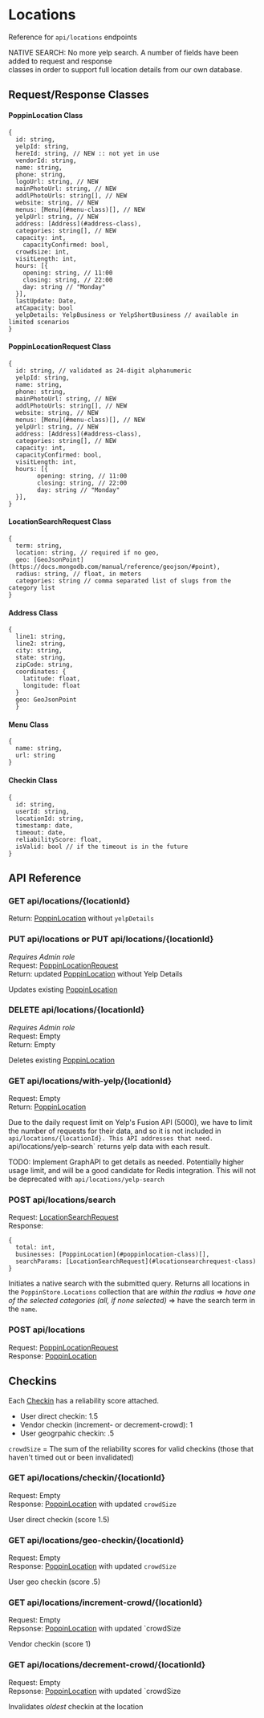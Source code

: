 ﻿# Locations
Reference for `api/locations` endpoints

NATIVE SEARCH: No more yelp search. A number of fields have been added to request and response  
classes in order to support full location details from our own database.

## Request/Response Classes

#### PoppinLocation Class
```
{
  id: string,
  yelpId: string,
  hereId: string, // NEW :: not yet in use
  vendorId: string,
  name: string,
  phone: string,
  logoUrl: string, // NEW
  mainPhotoUrl: string, // NEW
  addlPhotoUrls: string[], // NEW
  website: string, // NEW
  menus: [Menu](#menu-class)[], // NEW 
  yelpUrl: string, // NEW
  address: [Address](#address-class),
  categories: string[], // NEW
  capacity: int,
	capacityConfirmed: bool,
  crowdsize: int,
  visitLength: int,
  hours: [{
    opening: string, // 11:00
    closing: string, // 22:00
    day: string // "Monday"
  }],
  lastUpdate: Date,
  atCapacity: bool
  yelpDetails: YelpBusiness or YelpShortBusiness // available in limited scenarios
}
```

#### PoppinLocationRequest Class
```
{
  id: string, // validated as 24-digit alphanumeric
  yelpId: string,
  name: string,
  phone: string,
  mainPhotoUrl: string, // NEW
  addlPhotoUrls: string[], // NEW
  website: string, // NEW
  menus: [Menu](#menu-class)[], // NEW 
  yelpUrl: string, // NEW
  address: [Address](#address-class),
  categories: string[], // NEW
  capacity: int,
  capacityConfirmed: bool,
  visitLength: int,
  hours: [{
  		opening: string, // 11:00
  		closing: string, // 22:00
  		day: string // "Monday"
  }],
}
```

#### LocationSearchRequest Class
```
{
  term: string,
  location: string, // required if no geo,
  geo: [GeoJsonPoint](https://docs.mongodb.com/manual/reference/geojson/#point),
  radius: string, // float, in meters
  categories: string // comma separated list of slugs from the category list
}
```

#### Address Class
```
{
  line1: string,
  line2: string,
  city: string,
  state: string,
  zipCode: string,
  coordinates: {
    latitude: float,
    longitude: float
  }
  geo: GeoJsonPoint
  }
```

#### Menu Class
```
{
  name: string,
  url: string
}
```

#### Checkin Class
```
{
  id: string,
  userId: string,
  locationId: string,
  timestamp: date,
  timeout: date,
  reliabilityScore: float,
  isValid: bool // if the timeout is in the future
}
```

## API Reference

### GET api/locations/{locationId}
Return: [PoppinLocation](#poppinlocation-class) without `yelpDetails`

### PUT api/locations or PUT api/locations/{locationId}
*Requires Admin role*  
Request: [PoppinLocationRequest](#poppinlocationrequest-class)  
Return: updated [PoppinLocation](#poppinlocation-class) without Yelp Details

Updates existing [PoppinLocation](#poppinlocation-class)

### DELETE api/locations/{locationId}
*Requires Admin role*  
Request: Empty  
Return: Empty

Deletes existing [PoppinLocation](#poppinlocation-class)

### GET api/locations/with-yelp/{locationId}
Request: Empty  
Return: [PoppinLocation](#poppinlocation-class)

Due to the daily request limit on Yelp's Fusion API (5000), we have to limit the number of requests for their data,
and so it is not included in `api/locations/{locationId}. This API addresses that need.
`api/locations/yelp-search` returns yelp data with each result. 

TODO: Implement GraphAPI to get details as needed. Potentially higher usage limit, and will be a good candidate for 
Redis integration. This will not be deprecated with `api/locations/yelp-search`

### POST api/locations/search
Request: [LocationSearchRequest](#locationsearchrequest-class)  
Response: 
```
{
  total: int,
  businesses: [PoppinLocation](#poppinlocation-class)[],
  searchParams: [LocationSearchRequest](#locationsearchrequest-class)  
}
```

Initiates a native search with the submitted query. Returns all locations in the `PoppinStore.Locations` collection that
are _within the radius_ => _have one of the selected categories (all, if none selected)_ => have the search term in the `name`.  

### POST api/locations
Request: [PoppinLocationRequest](#poppinlocationrequest-class)  
Response: [PoppinLocation](#poppinlocation-class)

## Checkins
Each [Checkin](#checkin-class) has a reliability score attached.  
- User direct checkin: 1.5
- Vendor checkin (increment- or decrement-crowd): 1
- User geogrpahic checkin: .5

`crowdSize` = The sum of the reliability scores for valid checkins (those that haven't
timed out or been invalidated)

### GET api/locations/checkin/{locationId}
Request: Empty  
Response: [PoppinLocation](#poppinlocation-class) with updated `crowdSize`

User direct checkin (score 1.5)

### GET api/locations/geo-checkin/{locationId}
Request: Empty  
Response: [PoppinLocation](#poppinlocation-class) with updated `crowdSize`

User geo checkin (score .5)

### GET api/locations/increment-crowd/{locationId}
Request: Empty  
Repsonse: [PoppinLocation](#poppinlocation-class) with updated `crowdSize

Vendor checkin (score 1)

### GET api/locations/decrement-crowd/{locationId}
Request: Empty  
Repsonse: [PoppinLocation](#poppinlocation-class) with updated `crowdSize

Invalidates *oldest* checkin at the location 
